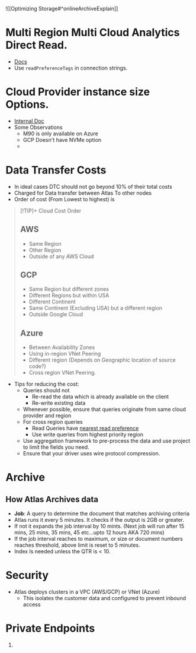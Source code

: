 ![[Optimizing Storage#^onlineArchiveExplain]]

# Multi Region Multi Cloud Analytics Direct Read.

- [Docs](https://www.mongodb.com/docs/atlas/reference/replica-set-tags/)
- Use `readPreferenceTags` in connection strings.

# Cloud Provider instance size Options.

- [Internal Doc](https://wiki.corp.mongodb.com/display/cs/Cloud+Provider+Instance+Size+Specifications)
- Some Observations
	- M90 is only available on Azure
	- GCP Doesn't have NVMe option
	- 

# Data Transfer Costs

- In ideal cases DTC should not go beyond 10% of their total costs
- Charged for Data transfer between Atlas To other nodes
- Order of cost (From Lowest to highest) is
> [!TIP]+ Cloud Cost Order
> ## AWS
> - Same Region
> - Other Region
> - Outside of any AWS Cloud
> ## GCP
> - Same Region but different zones
> - Different Regions but within USA
> - Different Continent
> - Same Continent (Excluding USA) but a different region
> - Outside Google Cloud
> ## Azure
> - Between Availability Zones
> - Using in-region VNet Peering
> - Different region (Depends on Geographic location of source code?)
> - Cross region VNet Peering.

- Tips for reducing the cost:
	- Queries should not
		- Re-read the data which is already available on the client
		- Re-write existing data 
	- Whenever possible, ensure that queries originate from same cloud provider and region 
	- For cross region queries
		- Read Queries have [nearest read preference](https://www.mongodb.com/docs/manual/core/read-preference/#mongodb-readmode-nearest)
		- Use write queries from highest priority region
	- Use aggregation framework to pre-process the data and use project to limit the fields you need.
	- Ensure that your driver uses wire protocol compression.

# Archive

## How Atlas Archives data
- **Job**: A query to determine the document that matches archiving criteria
- Atlas runs it every 5 minutes. It checks if the output is 2GB or greater.
- If not it expands the job interval by 10 mints. (Next job will run after 15 mins, 25 mins, 35 mins, 45 etc...upto 12 hours AKA 720 mins)
- If the job interval reaches to maximum, or size or document numbers reaches threshold, above limit is reset to 5 minutes.
- Index Is needed unless the QTR is < 10.

# Security
- Atlas deploys clusters in a VPC (AWS/GCP) or VNet (Azure)
	- This isolates the customer data and configured to prevent inbound access 

# Private Endpoints

1. 